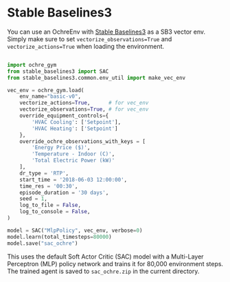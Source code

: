 # Stable Baselines3

You can use an OchreEnv with [Stable Baselines3](https://github.com/DLR-RM/stable-baselines3) as a SB3 vector env. Simply make sure to set `vectorize_observations=True` and `vectorize_actions=True` when loading the environment.

```python

import ochre_gym
from stable_baselines3 import SAC
from stable_baselines3.common.env_util import make_vec_env

vec_env = ochre_gym.load(
    env_name="basic-v0",
    vectorize_actions=True,      # for vec_env
    vectorize_observations=True, # for vec_env
    override_equipment_controls={
        'HVAC Cooling': ['Setpoint'],
        'HVAC Heating': ['Setpoint']
    },
    override_ochre_observations_with_keys = [
        'Energy Price ($)',
        'Temperature - Indoor (C)',
        'Total Electric Power (kW)'
    ],
    dr_type = 'RTP',
    start_time = '2018-06-03 12:00:00',
    time_res = '00:30',
    episode_duration = '30 days',
    seed = 1,
    log_to_file = False,
    log_to_console = False,
)

model = SAC("MlpPolicy", vec_env, verbose=0)
model.learn(total_timesteps=80000)
model.save("sac_ochre")
```

This uses the default Soft Actor Critic (SAC) model with a Multi-Layer Perceptron (MLP) policy network and trains it for 80,000 environment steps. The trained agent is saved to `sac_ochre.zip` in the current directory.